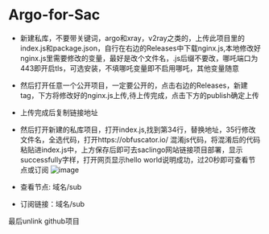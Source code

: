 # Argo-for-Sac

* 新建私库，不要带关键词，argo和xray，v2ray之类的，上传此项目里的index.js和package.json，自行在右边的Releases中下载nginx.js,本地修改好nginx.js里需要修改的变量，最好是改个文件名，.js后缀不要改，哪吒端口为443即开启tls，可选安装，不填哪吒变量即不启用哪吒，其他变量随意

* 然后打开任意一个公开项目，一定要公开的，点击右边的Releases，新建tag，下方将修改好的nginx.js上传,待上传完成，点击下方的publish确定上传

* 上传完成后复制链接地址 

* 然后打开新建的私库项目，打开index.js,找到第34行，替换地址，35行修改文件名，全选代码，打开https://obfuscator.io/ 混淆js代码，将混淆后的代码粘贴进index.js中，上方保存后即可去saclingo网站链接项目部署，显示successfully字样，打开网页显示hello world说明成功，过20秒即可查看节点或订阅
![image](https://github.com/eooce/Argo-for-Saclingo/assets/142894633/dd4f0bca-882e-43f7-9792-315de5a53853)


* 查看节点: 域名/sub
* 订阅链接：域名/sub 

最后unlink github项目


